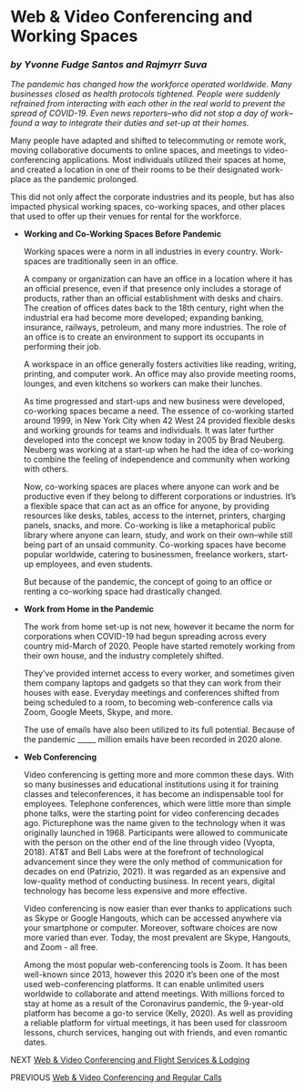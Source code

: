 # Web & Video Conferencing and Working Spaces
### _by Yvonne Fudge Santos and Rajmyrr Suva_

_The pandemic has changed how the workforce operated worldwide. Many businesses closed as health protocols tightened. People were suddenly refrained from interacting with each other in the real world to prevent the spread of COVID-19. Even news reporters–who did not stop a day of work–found a way to integrate their duties and set-up at their homes._ 

Many people have adapted and shifted to telecommuting or remote work, moving collaborative documents to online spaces, and meetings to video-conferencing applications. Most individuals utilized their spaces at home, and created a location in one of their rooms to be their designated work-place as the pandemic prolonged.

  This did not only affect the corporate industries and its people, but has also impacted physical working spaces, co-working spaces, and other places that used to offer up their venues for rental for the workforce.

 
 

- **Working and Co-Working Spaces Before Pandemic**

  Working spaces were a norm in all industries in every country. Work-spaces are traditionally seen in an office.

  A company or organization can have an office in a location where it has an official presence, even if that presence only includes a storage of products, rather than an official establishment with desks and chairs. The creation of offices dates back to the 18th century, right when the industrial era had become more developed; expanding banking, insurance, railways, petroleum, and many more industries. The role of an office is to create an environment to support its occupants in performing their job.

  A workspace in an office generally fosters activities like reading, writing, printing, and computer work. An office may also provide meeting rooms, lounges, and even kitchens so workers can make their lunches.

  As time progressed and start-ups and new business were developed, co-working spaces became a need. The essence of co-working started around 1999, in New York City when 42 West 24 provided flexible desks and working grounds for teams and individuals. It was later further developed into the concept we know today in 2005 by Brad Neuberg. Neuberg was working at a start-up when he had the idea of co-working to combine the feeling of independence and community when working with others.

  Now, co-working spaces are places where anyone can work and be productive even if they belong to different corporations or industries. It’s a flexible space that can act as an office for anyone, by providing resources like desks, tables, access to the internet, printers, charging panels, snacks, and more. Co-working is like a metaphorical public library where anyone can learn, study, and work on their own–while still being part of an unsaid community. Co-working spaces have become popular worldwide, catering to businessmen, freelance workers, start-up employees, and even students.

  But because of the pandemic, the concept of going to an office or renting a co-working space had drastically changed. 


- **Work from Home in the Pandemic**

  The work from home set-up is not new, however it became the norm for corporations when COVID-19 had begun spreading across every country mid-March of 2020. People have started remotely working from their own house, and the industry completely shifted.

  They’ve provided internet access to every worker, and sometimes given them company laptops and gadgets so that they can work from their houses with ease. Everyday meetings and conferences shifted from being scheduled to a room, to becoming web-conference calls via Zoom, Google Meets, Skype, and more.

  The use of emails have also been utilized to its full potential. Because of the pandemic _____ million emails have been recorded in 2020 alone. 



- **Web Conferencing**

  Video conferencing is getting more and more common these days. With so many businesses and educational institutions using it for training classes and teleconferences, it has become an indispensable tool for employees. Telephone conferences, which were little more than simple phone talks, were the starting point for video conferencing decades ago. Picturephone was the name given to the technology when it was originally launched in 1968. Participants were allowed to communicate with the person on the other end of the line through video (Vyopta, 2018). AT&T and Bell Labs were at the forefront of technological advancement since they were the only method of communication for decades on end (Patrizio, 2021). It was regarded as an expensive and low-quality method of conducting business. In recent years, digital technology has become less expensive and more effective.

  Video conferencing is now easier than ever thanks to applications such as Skype or Google Hangouts, which can be accessed anywhere via your smartphone or computer. Moreover, software choices are now more varied than ever. Today, the most prevalent are Skype, Hangouts, and Zoom - all free.

  Among the most popular web-conferencing tools is Zoom. It has been well-known since 2013, however this 2020 it’s been one of the most used web-conferencing platforms. It can enable unlimited users worldwide to collaborate and attend meetings. With millions forced to stay at home as a result of the Coronavirus pandemic, the 9-year-old platform has become a go-to service (Kelly, 2020). As well as providing a reliable platform for virtual meetings, it has been used for classroom lessons, church services, hanging out with friends, and even romantic dates.


NEXT [Web & Video Conferencing and Flight Services & Lodging](fourth.md)

PREVIOUS [Web & Video Conferencing and Regular Calls](second.md)
